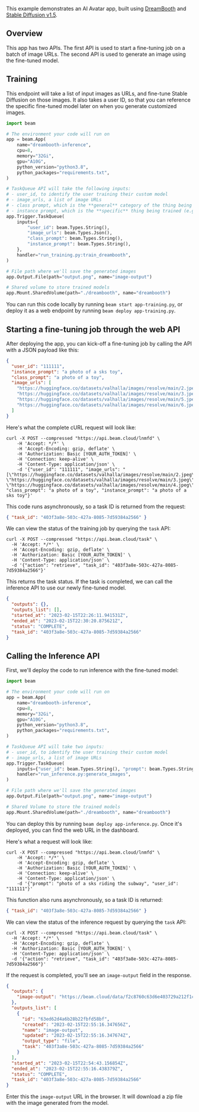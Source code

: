 
This example demonstrates an AI Avatar app, built using [DreamBooth](https://dreambooth.github.io/) and [Stable Diffusion v1.5](https://huggingface.co/runwayml/stable-diffusion-v1-5).

## Overview

This app has two APIs. The first API is used to start a fine-tuning job on a batch of image URLs. The second API is used to generate an image using the fine-tuned model.

## Training

This endpoint will take a list of input images as URLs, and fine-tune Stable Diffusion on those images. It also takes a user ID, so that you can reference the specific fine-tuned model later on when you generate customized images.

```python app-training.py
import beam

# The environment your code will run on
app = beam.App(
    name="dreambooth-inference",
    cpu=8,
    memory="32Gi",
    gpu="A10G",
    python_version="python3.8",
    python_packages="requirements.txt",
)

# TaskQueue API will take the following inputs:
# - user_id, to identify the user training their custom model
# - image_urls, a list of image URLs
# - class prompt, which is the **general** category of the thing being trained on (e.g. a person)
# - instance prompt, which is the **specific** thing being trained (e.g. a sks person)
app.Trigger.TaskQueue(
    inputs={
        "user_id": beam.Types.String(),
        "image_urls": beam.Types.Json(),
        "class_prompt": beam.Types.String(),
        "instance_prompt": beam.Types.String(),
    },
    handler="run_training.py:train_dreambooth",
)

# File path where we'll save the generated images
app.Output.File(path="output.png", name="image-output")

# Shared volume to store trained models
app.Mount.SharedVolume(path="./dreambooth", name="dreambooth")
```

You can run this code locally by running `beam start app-training.py`, or deploy it as a web endpoint by running `beam deploy app-training.py`.

## Starting a fine-tuning job through the web API

After deploying the app, you can kick-off a fine-tuning job by calling the API with a JSON payload like this:

```json
{
  "user_id": "111111",
  "instance_prompt": "a photo of a sks toy",
  "class_prompt": "a photo of a toy",
  "image_urls": [
    "https://huggingface.co/datasets/valhalla/images/resolve/main/2.jpeg",
    "https://huggingface.co/datasets/valhalla/images/resolve/main/3.jpeg",
    "https://huggingface.co/datasets/valhalla/images/resolve/main/5.jpeg",
    "https://huggingface.co/datasets/valhalla/images/resolve/main/6.jpeg"
  ]
}
```

Here's what the complete cURL request will look like:

```curl
curl -X POST --compressed "https://api.beam.cloud/lnmfd" \
    -H 'Accept: */*' \
    -H 'Accept-Encoding: gzip, deflate' \
    -H 'Authorization: Basic [YOUR_AUTH_TOKEN]' \
    -H 'Connection: keep-alive' \
    -H 'Content-Type: application/json' \
    -d '{"user_id": "111111", "image_urls": "[\"https://huggingface.co/datasets/valhalla/images/resolve/main/2.jpeg\", \"https://huggingface.co/datasets/valhalla/images/resolve/main/3.jpeg\", \"https://huggingface.co/datasets/valhalla/images/resolve/main/4.jpeg\"]", "class_prompt": "a photo of a toy", "instance_prompt": "a photo of a sks toy"}'
```

This code runs asynchronously, so a task ID is returned from the request:

```json
{ "task_id": "403f3a8e-503c-427a-8085-7d59384a2566" }
```

We can view the status of the training job by querying the `task` API:

```curl
curl -X POST --compressed "https://api.beam.cloud/task" \
  -H 'Accept: */*' \
  -H 'Accept-Encoding: gzip, deflate' \
  -H 'Authorization: Basic [YOUR_AUTH_TOKEN]' \
  -H 'Content-Type: application/json' \
  -d '{"action": "retrieve", "task_id": "403f3a8e-503c-427a-8085-7d59384a2566"}'
```

This returns the task status. If the task is completed, we can call the inference API to use our newly fine-tuned model.

```json
{
  "outputs": {},
  "outputs_list": [],
  "started_at": "2023-02-15T22:26:11.941531Z",
  "ended_at": "2023-02-15T22:30:20.875621Z",
  "status": "COMPLETE",
  "task_id": "403f3a8e-503c-427a-8085-7d59384a2566"
}
```

## Calling the Inference API

First, we'll deploy the code to run inference with the fine-tuned model:

```python app-inference.py
import beam

# The environment your code will run on
app = beam.App(
    name="dreambooth-inference",
    cpu=8,
    memory="32Gi",
    gpu="A10G",
    python_version="python3.8",
    python_packages="requirements.txt",
)

# TaskQueue API will take two inputs:
# - user_id, to identify the user training their custom model
# - image_urls, a list of image URLs
app.Trigger.TaskQueue(
    inputs={"user_id": beam.Types.String(), "prompt": beam.Types.String()},
    handler="run_inference.py:generate_images",
)

# File path where we'll save the generated images
app.Output.File(path="output.png", name="image-output")

# Shared Volume to store the trained models
app.Mount.SharedVolume(path="./dreambooth", name="dreambooth")
```

You can deploy this by running `beam deploy app-inference.py`. Once it's deployed, you can find the web URL in the dashboard.

Here's what a request will look like:

```curl
curl -X POST --compressed "https://api.beam.cloud/lnmfd" \
    -H 'Accept: */*' \
    -H 'Accept-Encoding: gzip, deflate' \
    -H 'Authorization: Basic [YOUR_AUTH_TOKEN]' \
    -H 'Connection: keep-alive' \
    -H 'Content-Type: application/json' \
    -d '{"prompt": "photo of a sks riding the subway", "user_id": "111111"}'
```

This function also runs asynchronously, so a task ID is returned:

```json
{ "task_id": "403f3a8e-503c-427a-8085-7d59384a2566" }
```

We can view the status of the inference request by querying the `task` API:

```curl
curl -X POST --compressed "https://api.beam.cloud/task" \
  -H 'Accept: */*' \
  -H 'Accept-Encoding: gzip, deflate' \
  -H 'Authorization: Basic [YOUR_AUTH_TOKEN]' \
  -H 'Content-Type: application/json' \
  -d '{"action": "retrieve", "task_id": "403f3a8e-503c-427a-8085-7d59384a2566"}'
```

If the request is completed, you'll see an `image-output` field in the response.

```json
{
  "outputs": {
    "image-output": "https://beam.cloud/data/f2c8760c63d6e403729a212f1c19b597692b1c26c1c65"
  },
  "outputs_list": [
    {
      "id": "63ed62d4a6b28b22fbfd58bf",
      "created": "2023-02-15T22:55:16.347656Z",
      "name": "image-output",
      "updated": "2023-02-15T22:55:16.347674Z",
      "output_type": "file",
      "task": "403f3a8e-503c-427a-8085-7d59384a2566"
    }
  ],
  "started_at": "2023-02-15T22:54:43.156854Z",
  "ended_at": "2023-02-15T22:55:16.438379Z",
  "status": "COMPLETE",
  "task_id": "403f3a8e-503c-427a-8085-7d59384a2566"
}
```

Enter this the `image-output` URL in the browser. It will download a zip file with the image generated from the model.
